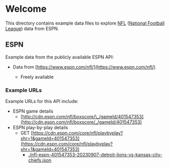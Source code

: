 # Welcome

This directory contains example data files to explore [NFL](https://www.nfl.com) ([National Football League](https://www.nfl.com)) data from ESPN.

## ESPN

Example data from the publicly available ESPN API:

- Data from [https://www.espn.com/nfl/](https://www.espn.com/nfl/)

  - Freely available

### Example URLs

Example URLs for this API include:

- ESPN game details
  - [http://cdn.espn.com/nfl/boxscore/\_/gameId/401547353](http://cdn.espn.com/nfl/boxscore/_/gameId/401547353)
- ESPN play-by-play details
  - GET [https://cdn.espn.com/core/nfl/playbyplay?xhr=1&gameId=401547353](https://cdn.espn.com/core/nfl/playbyplay?xhr=1&gameId=401547353)
    - [./nfl-espn-401547353-20230907-detroit-lions-vs-kansas-city-chiefs.json](./nfl-espn-401547353-20230907-detroit-lions-vs-kansas-city-chiefs.json)
